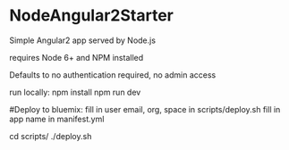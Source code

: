# NodeAngular2Starter
Simple Angular2 app served by Node.js

requires Node 6+ and NPM installed

Defaults to no authentication required, no admin access

run locally:
npm install
npm run dev

#Deploy to bluemix:
fill in user email, org, space in scripts/deploy.sh
fill in app name in manifest.yml

cd scripts/
./deploy.sh


